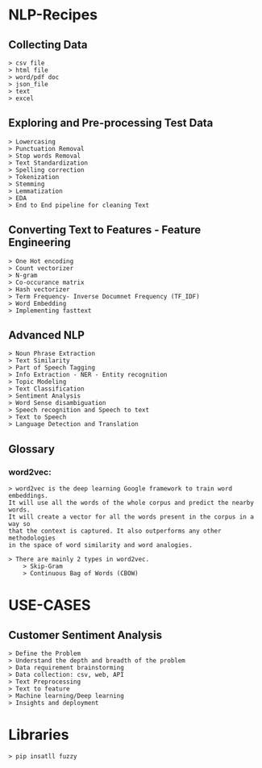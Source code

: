 # NLP-Recipes

## Collecting Data
    > csv file
    > html file
    > word/pdf doc
    > json_file
    > text
    > excel

## Exploring and Pre-processing Test Data
    > Lowercasing
    > Punctuation Removal
    > Stop words Removal
    > Text Standardization
    > Spelling correction
    > Tokenization
    > Stemming
    > Lemmatization
    > EDA
    > End to End pipeline for cleaning Text

## Converting Text to Features  - Feature Engineering
    > One Hot encoding 
    > Count vectorizer
    > N-gram
    > Co-occurance matrix
    > Hash vectorizer
    > Term Frequency- Inverse Documnet Frequency (TF_IDF)
    > Word Embedding       
    > Implementing fasttext

## Advanced NLP
    > Noun Phrase Extraction
    > Text Similarity
    > Part of Speech Tagging
    > Info Extraction - NER - Entity recognition
    > Topic Modeling
    > Text Classification
    > Sentiment Analysis
    > Word Sense disambiguation
    > Speech recognition and Speech to text
    > Text to Speech
    > Language Detection and Translation        

## Glossary
### word2vec: 
    > word2vec is the deep learning Google framework to train word embeddings. 
    It will use all the words of the whole corpus and predict the nearby words.
    It will create a vector for all the words present in the corpus in a way so
    that the context is captured. It also outperforms any other methodologies 
    in the space of word similarity and word analogies.
   
    > There are mainly 2 types in word2vec.
        > Skip-Gram
        > Continuous Bag of Words (CBOW)

# USE-CASES
## Customer Sentiment Analysis
    > Define the Problem
    > Understand the depth and breadth of the problem
    > Data requirement brainstorming
    > Data collection: csv, web, API
    > Text Preprocessing
    > Text to feature
    > Machine learning/Deep learning
    > Insights and deployment
    
# Libraries 
    > pip insatll fuzzy
    